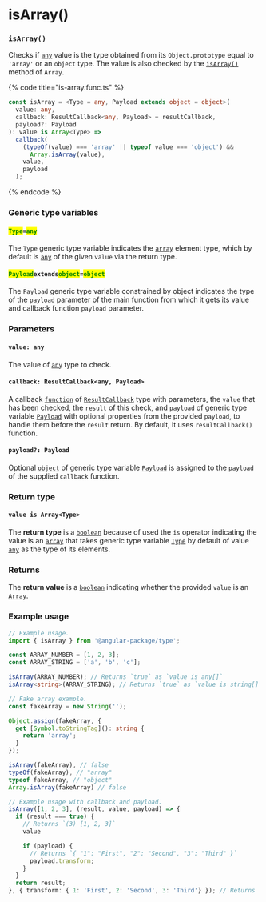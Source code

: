 # isArray()

### `isArray()`

Checks if [`any`](https://www.typescriptlang.org/docs/handbook/2/everyday-types.html#any) value is the type obtained from its `Object.prototype` equal to `'array'` or an `object` type. The value is also checked by the [`isArray()`](https://developer.mozilla.org/en-US/docs/Web/JavaScript/Reference/Global\_Objects/Array/isArray) method of `Array`.

{% code title="is-array.func.ts" %}
```typescript
const isArray = <Type = any, Payload extends object = object>(
  value: any,
  callback: ResultCallback<any, Payload> = resultCallback,
  payload?: Payload
): value is Array<Type> =>
  callback(
    (typeOf(value) === 'array' || typeof value === 'object') &&
      Array.isArray(value),
    value,
    payload
  );
```
{% endcode %}

### Generic type variables

#### <mark style="color:green;">**`Type`**</mark>**`=`**<mark style="color:green;">**`any`**</mark>

The `Type` generic type variable indicates the [`array`](https://www.typescriptlang.org/docs/handbook/basic-types.html#array) element type, which by default is [`any`](https://www.typescriptlang.org/docs/handbook/basic-types.html#any) of the given `value` via the return type.

#### <mark style="color:green;">**`Payload`**</mark>**`extends`**<mark style="color:green;">**`object`**</mark>**`=`**<mark style="color:green;">**`object`**</mark>

The `Payload` generic type variable constrained by object indicates the type of the `payload` parameter of the main function from which it gets its value and callback function `payload` parameter.

### Parameters

#### `value: any`

The value of [`any`](https://www.typescriptlang.org/docs/handbook/2/everyday-types.html#any) type to check.

#### `callback: ResultCallback<any, Payload>`

A callback [`function`](https://developer.mozilla.org/en-US/docs/Web/JavaScript/Guide/Functions) of [`ResultCallback`](../type/resultcallback.md) type with parameters, the `value` that has been checked, the `result` of this check, and `payload` of generic type variable [`Payload`](isarray.md#payloadextendsobject-object) with optional properties from the provided `payload`, to handle them before the `result` return. By default, it uses `resultCallback()` function.

#### `payload?: Payload`

Optional [`object`](https://developer.mozilla.org/en-US/docs/Web/JavaScript/Reference/Global\_Objects/Object) of generic type variable [`Payload`](isarray.md#payloadextendsobject-object) is assigned to the `payload` of the supplied `callback` function.

### Return type

#### `value is Array<Type>`

The **return type** is a [`boolean`](https://www.typescriptlang.org/docs/handbook/basic-types.html#boolean) because of used the `is` operator indicating the value is an [`array`](https://www.typescriptlang.org/docs/handbook/basic-types.html#array) that takes generic type variable [`Type`](isarray.md#type-any) by default of value [`any`](https://www.typescriptlang.org/docs/handbook/basic-types.html#any) as the type of its elements.

### Returns

The **return value** is a [`boolean`](https://developer.mozilla.org/en-US/docs/Web/JavaScript/Reference/Global\_Objects/Boolean) indicating whether the provided `value` is an [`Array`](https://developer.mozilla.org/en-US/docs/Web/JavaScript/Reference/Global\_Objects/Array).

### Example usage

```typescript
// Example usage.
import { isArray } from '@angular-package/type'; 

const ARRAY_NUMBER = [1, 2, 3];
const ARRAY_STRING = ['a', 'b', 'c'];

isArray(ARRAY_NUMBER); // Returns `true` as `value is any[]`
isArray<string>(ARRAY_STRING); // Returns `true` as `value is string[]`

// Fake array example.
const fakeArray = new String('');

Object.assign(fakeArray, {
  get [Symbol.toStringTag](): string {
    return 'array';
  }
});

isArray(fakeArray), // false
typeOf(fakeArray), // "array"
typeof fakeArray, // "object"
Array.isArray(fakeArray) // false

// Example usage with callback and payload.
isArray([1, 2, 3], (result, value, payload) => {
  if (result === true) {
    // Returns `(3) [1, 2, 3]`
    value

    if (payload) {
      // Returns `{ "1": "First", "2": "Second", "3": "Third" }`
      payload.transform;
    }
  }
  return result;
}, { transform: { 1: 'First', 2: 'Second', 3: 'Third'} }); // Returns `true` as `value is any[]`
```

